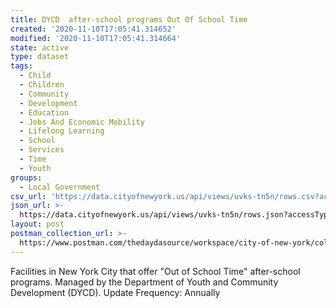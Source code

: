 ```yaml
---
title: DYCD  after-school programs Out Of School Time
created: '2020-11-10T17:05:41.314652'
modified: '2020-11-10T17:05:41.314664'
state: active
type: dataset
tags:
  - Child
  - Children
  - Community
  - Development
  - Education
  - Jobs And Economic Mobility
  - Lifelong Learning
  - School
  - Services
  - Time
  - Youth
groups:
  - Local Government
csv_url: 'https://data.cityofnewyork.us/api/views/uvks-tn5n/rows.csv?accessType=DOWNLOAD'
json_url: >-
  https://data.cityofnewyork.us/api/views/uvks-tn5n/rows.json?accessType=DOWNLOAD
layout: post
postman_collection_url: >-
  https://www.postman.com/thedaydasource/workspace/city-of-new-york/collection/15909983-a15f1457-8672-4ded-af00-f6712c0d3b27
---
```

Facilities in New York City that offer "Out of School Time" after-school programs.  Managed by the Department of Youth and Community Development (DYCD).
Update Frequency: Annually

